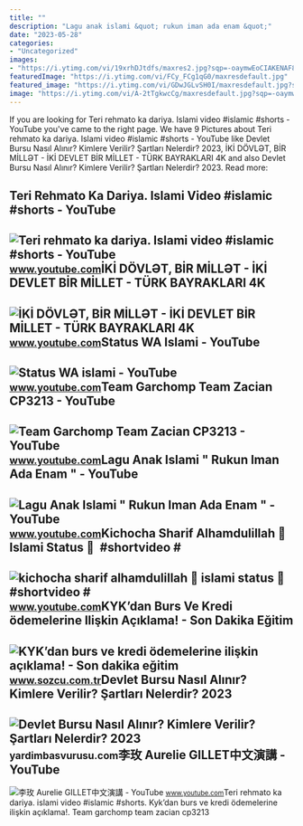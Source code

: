 ```yaml
---
title: ""
description: "Lagu anak islami &quot; rukun iman ada enam &quot;"
date: "2023-05-28"
categories:
- "Uncategorized"
images:
- "https://i.ytimg.com/vi/19xrhDJtdfs/maxres2.jpg?sqp=-oaymwEoCIAKENAF8quKqQMcGADwAQH4Ac4FgAKACooCDAgAEAEYfyBeKBYwDw==&amp;rs=AOn4CLB3K25hdQKC4z5YBoJPUGjwFa5Fcg"
featuredImage: "https://i.ytimg.com/vi/FCy_FCg1qG0/maxresdefault.jpg"
featured_image: "https://i.ytimg.com/vi/GDwJGLvSH0I/maxresdefault.jpg?sqp=-oaymwEmCIAKENAF8quKqQMa8AEB-AHyBYAC4AOKAgwIABABGFAgZShIMA8=&amp;rs=AOn4CLA_dl04bJk9llYuqTmaF54Vo36fCg"
image: "https://i.ytimg.com/vi/A-2tTgkwcCg/maxresdefault.jpg?sqp=-oaymwEmCIAKENAF8quKqQMa8AEB-AG-B4AC0AWKAgwIABABGE4gZSgfMA8=&amp;rs=AOn4CLDic_hWmN6Fcg2Sybmbi-8cNGCwuw"
---
```


If you are looking for Teri rehmato ka dariya. Islami video #islamic #shorts - YouTube you've came to the right page. We have 9 Pictures about Teri rehmato ka dariya. Islami video #islamic #shorts - YouTube like Devlet Bursu Nasıl Alınır? Kimlere Verilir? Şartları Nelerdir? 2023, İKİ DÖVLƏT, BİR MİLLƏT - İKİ DEVLET BİR MİLLET - TÜRK BAYRAKLARI 4K and also Devlet Bursu Nasıl Alınır? Kimlere Verilir? Şartları Nelerdir? 2023. Read more:

Teri Rehmato Ka Dariya. Islami Video #islamic #shorts - YouTube
---------------------------------------------------------------

 ![Teri rehmato ka dariya. Islami video #islamic #shorts - YouTube](https://i.ytimg.com/vi/19xrhDJtdfs/maxres2.jpg?sqp=-oaymwEoCIAKENAF8quKqQMcGADwAQH4Ac4FgAKACooCDAgAEAEYfyBeKBYwDw==&rs=AOn4CLB3K25hdQKC4z5YBoJPUGjwFa5Fcg) <small>www.youtube.com</small>İKİ DÖVLƏT, BİR MİLLƏT - İKİ DEVLET BİR MİLLET - TÜRK BAYRAKLARI 4K
-------------------------------------------------------------------

 ![İKİ DÖVLƏT, BİR MİLLƏT - İKİ DEVLET BİR MİLLET - TÜRK BAYRAKLARI 4K](https://i.ytimg.com/vi/fnYdReJ6fcg/maxresdefault.jpg?sqp=-oaymwEmCIAKENAF8quKqQMa8AEB-AH-CYAC0AWKAgwIABABGGUgWShUMA8=&rs=AOn4CLCuCC_Oq5pYt3fb4C_4TGS6p43miw) <small>www.youtube.com</small>Status WA Islami - YouTube
--------------------------

 ![Status WA islami - YouTube](https://i.ytimg.com/vi/GDwJGLvSH0I/maxresdefault.jpg?sqp=-oaymwEmCIAKENAF8quKqQMa8AEB-AHyBYAC4AOKAgwIABABGFAgZShIMA8=&rs=AOn4CLA_dl04bJk9llYuqTmaF54Vo36fCg) <small>www.youtube.com</small>Team Garchomp Team Zacian CP3213 - YouTube
------------------------------------------

 ![Team Garchomp Team Zacian CP3213 - YouTube](https://i.ytimg.com/vi/HYLCwcE-Dgc/maxres2.jpg?sqp=-oaymwEoCIAKENAF8quKqQMcGADwAQH4AYwCgALgA4oCDAgAEAEYRSBHKGUwDw==&rs=AOn4CLC_ulBvmvqa2cf2uT56Qfk3FCYaDA) <small>www.youtube.com</small>Lagu Anak Islami " Rukun Iman Ada Enam " - YouTube
--------------------------------------------------

 ![Lagu Anak Islami " Rukun Iman Ada Enam " - YouTube](https://i.ytimg.com/vi/A-2tTgkwcCg/maxresdefault.jpg?sqp=-oaymwEmCIAKENAF8quKqQMa8AEB-AG-B4AC0AWKAgwIABABGE4gZSgfMA8=&rs=AOn4CLDic_hWmN6Fcg2Sybmbi-8cNGCwuw) <small>www.youtube.com</small>Kichocha Sharif Alhamdulillah 💚 Islami Status 💚 ️ #shortvideo #
---------------------------------------------------------------

 ![kichocha sharif alhamdulillah 💚 islami status 💚 ️ #shortvideo #](https://i.ytimg.com/vi/vGUSKVLec04/maxres2.jpg?sqp=-oaymwEoCIAKENAF8quKqQMcGADwAQH4Ac4FgAKACooCDAgAEAEYVSBcKGUwDw==&rs=AOn4CLBYtnUXJ_neLZGIgbSTDW8dlp_FCg) <small>www.youtube.com</small>KYK’dan Burs Ve Kredi ödemelerine Ilişkin Açıklama! - Son Dakika Eğitim
-----------------------------------------------------------------------

 ![KYK’dan burs ve kredi ödemelerine ilişkin açıklama! - Son dakika eğitim](https://i01.sozcucdn.com/wp-content/uploads/2020/07/11/kyk-1.jpg) <small>www.sozcu.com.tr</small>Devlet Bursu Nasıl Alınır? Kimlere Verilir? Şartları Nelerdir? 2023
-------------------------------------------------------------------

 ![Devlet Bursu Nasıl Alınır? Kimlere Verilir? Şartları Nelerdir? 2023](https://yardimbasvurusu.com/wp-content/uploads/2021/10/devlet-bursu-nasil-alinir.jpg) <small>yardimbasvurusu.com</small>李玫 Aurelie GILLET中文演講 - YouTube
-------------------------------

 ![李玫 Aurelie GILLET中文演講 - YouTube](https://i.ytimg.com/vi/FCy_FCg1qG0/maxresdefault.jpg) <small>www.youtube.com</small>Teri rehmato ka dariya. islami video #islamic #shorts. Kyk’dan burs ve kredi ödemelerine ilişkin açıklama!. Team garchomp team zacian cp3213
